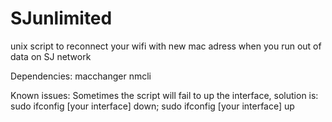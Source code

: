 # SJunlimited
unix script to reconnect your wifi with new mac adress when you run out of data on SJ network

Dependencies:
macchanger
nmcli


Known issues:
Sometimes the script will fail to up the interface, solution is:
sudo ifconfig [your interface] down; sudo ifconfig [your interface] up

